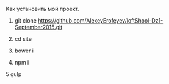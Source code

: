 Как установить мой проект.

1. git clone https://github.com/AlexeyErofeyev/loftShool-Dz1-September2015.git

2. cd site

3. bower i

4. npm i

5 gulp